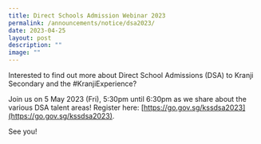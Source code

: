```yaml
---
title: Direct Schools Admission Webinar 2023
permalink: /announcements/notice/dsa2023/
date: 2023-04-25
layout: post
description: ""
image: ""
---
```

Interested to find out more about Direct School Admissions (DSA) to Kranji Secondary and the #KranjiExperience?

Join us on 5 May 2023 (Fri), 5:30pm until 6:30pm as we share about the various DSA talent areas! Register here: [https://go.gov.sg/kssdsa2023](https://go.gov.sg/kssdsa2023).



See you!